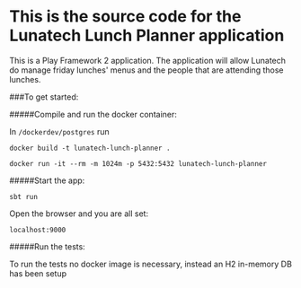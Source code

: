This is the source code for the Lunatech Lunch Planner application
=====================================

This is a Play Framework 2 application.
The application will allow Lunatech do manage friday lunches' menus and the people that are attending those lunches.

###To get started:

#####Compile and run the docker container:

In `/dockerdev/postgres` run

```
docker build -t lunatech-lunch-planner .
```

```
docker run -it --rm -m 1024m -p 5432:5432 lunatech-lunch-planner
```

#####Start the app:

```
sbt run
```

Open the browser and you are all set:
```
localhost:9000
```

#####Run the tests:

To run the tests no docker image is necessary, instead an H2 in-memory DB has been setup

